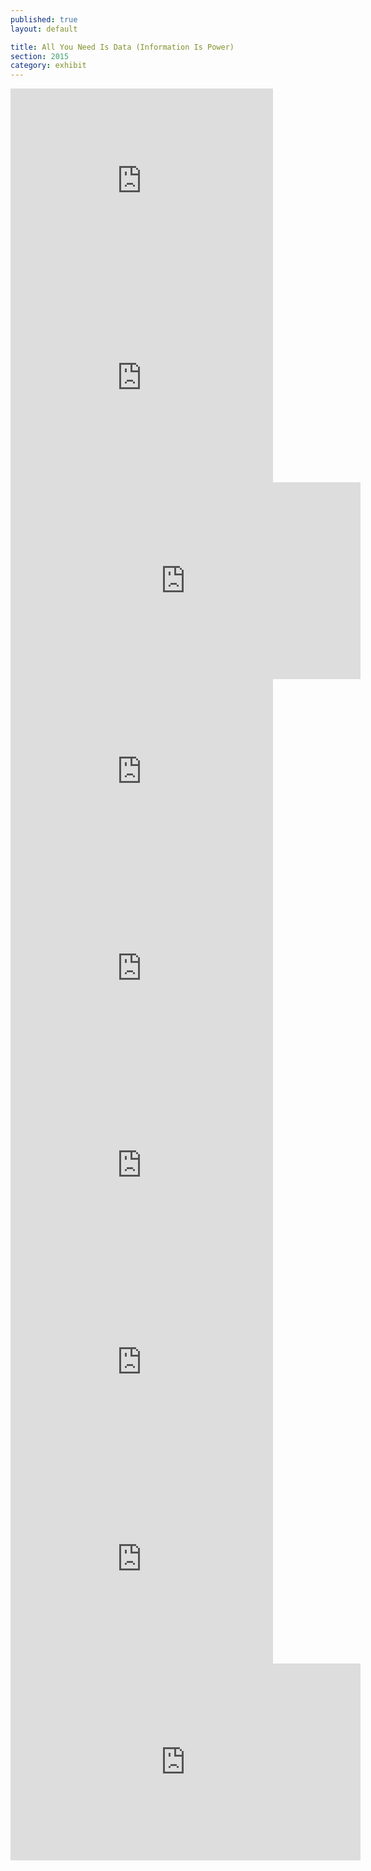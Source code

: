 ```yaml
---
published: true
layout: default

title: All You Need Is Data (Information Is Power)
section: 2015
category: exhibit
---
```


<iframe width="420" height="315" src="https://www.youtube-nocookie.com/embed/QADSH8XYx_A?rel=0&amp;showinfo=0&autoplay=1" frameborder="0" allowfullscreen></iframe>   <iframe width="420" height="315" src="https://www.youtube-nocookie.com/embed/jWvKAYKlnnM?rel=0&amp;showinfo=0&autoplay=1" frameborder="0" allowfullscreen></iframe>   <iframe width="560" height="315" src="https://www.youtube-nocookie.com/embed/bw1ciTl5YK4?rel=0&amp;showinfo=0&autoplay=1" frameborder="0" allowfullscreen></iframe>

<br>

<iframe width="420" height="315" src="https://www.youtube-nocookie.com/embed/xtRQ-y9cKdM?rel=0&amp;showinfo=0&autoplay=1" frameborder="0" allowfullscreen></iframe>   <iframe width="420" height="315" src="https://www.youtube-nocookie.com/embed/ppvn9fM8YAc?rel=0&amp;showinfo=0&autoplay=1" frameborder="0" allowfullscreen></iframe>   <iframe width="420" height="315" src="https://www.youtube-nocookie.com/embed/o0Wvn-9BXVc#t=27s?rel=0&amp;showinfo=0&autoplay=1" frameborder="0" allowfullscreen></iframe>

<br>

<iframe width="420" height="315" src="https://www.youtube-nocookie.com/embed/jOhbTAU4OPI?rel=0&amp;showinfo=0&autoplay=1" frameborder="0" allowfullscreen></iframe>   <iframe width="420" height="315" src="https://www.youtube-nocookie.com/embed/IcjgqQTPFx4?rel=0&amp;showinfo=0&autoplay=1" frameborder="0" allowfullscreen></iframe>   <iframe width="560" height="315" src="https://www.youtube-nocookie.com/embed/YWZTMyjmcnU?rel=0&amp;showinfo=0&autoplay=1" frameborder="0" allowfullscreen></iframe>
